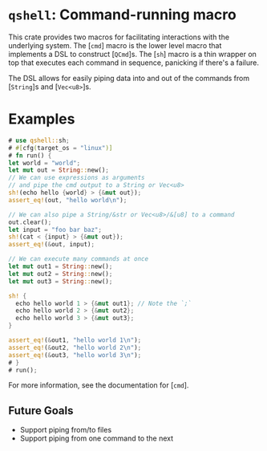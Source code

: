 # `qshell`: Command-running macro

This crate provides two macros for facilitating interactions with the underlying system.
The [`cmd`] macro is the lower level macro that implements a DSL to construct
[`QCmd`]s. The [`sh`] macro is a thin wrapper on top that executes each command
in sequence, panicking if there's a failure.

The DSL allows for easily piping data into and out of the commands from [`String`]s and
[`Vec<u8>`]s.

# Examples

```rust
# use qshell::sh;
# #[cfg(target_os = "linux")]
# fn run() {
let world = "world";
let mut out = String::new();
// We can use expressions as arguments
// and pipe the cmd output to a String or Vec<u8>
sh!(echo hello {world} > {&mut out});
assert_eq!(out, "hello world\n");

// We can also pipe a String/&str or Vec<u8>/&[u8] to a command
out.clear();
let input = "foo bar baz";
sh!(cat < {input} > {&mut out});
assert_eq!(&out, input);

// We can execute many commands at once
let mut out1 = String::new();
let mut out2 = String::new();
let mut out3 = String::new();

sh! {
  echo hello world 1 > {&mut out1}; // Note the `;`
  echo hello world 2 > {&mut out2};
  echo hello world 3 > {&mut out3};
}

assert_eq!(&out1, "hello world 1\n");
assert_eq!(&out2, "hello world 2\n");
assert_eq!(&out3, "hello world 3\n");
# }
# run();
```

For more information, see the documentation for [`cmd`].

## Future Goals

* Support piping from/to files
* Support piping from one command to the next
